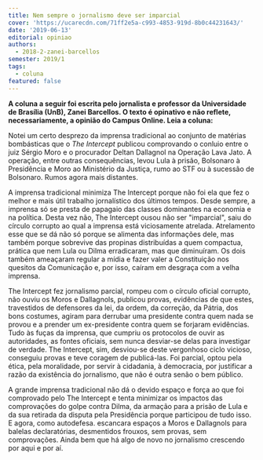 ```yaml
---
title: Nem sempre o jornalismo deve ser imparcial
cover: 'https://ucarecdn.com/71ff2e5a-c993-4853-919d-8b0c44231643/'
date: '2019-06-13'
editorial: opiniao
authors:
  - 2018-2-zanei-barcellos
semester: 2019/1
tags:
  - coluna
featured: false
---
```

**A coluna a seguir foi escrita pelo jornalista e professor da Universidade de Brasília (UnB), Zanei Barcellos. O texto é opinativo e não reflete, necessariamente, a opinião do Campus Online. Leia a coluna:** 

Notei um certo desprezo da imprensa tradicional ao conjunto de matérias bombásticas que o _The Intercept_ publicou comprovando o conluio entre o juiz Sérgio Moro e o procurador Deltan Dallagnol na Operação Lava Jato. A operação, entre outras consequências, levou Lula à prisão, Bolsonaro à Presidência e Moro ao Ministério da Justiça, rumo ao STF ou à sucessão de Bolsonaro. Rumos agora mais distantes.

A imprensa tradicional minimiza The Intercept porque não foi ela que fez o melhor e mais útil trabalho jornalístico dos últimos tempos. Desde sempre, a imprensa só se presta de papagaio das classes dominantes na economia e na política. Desta vez não, The Intercept ousou não ser "imparcial", saiu do círculo corrupto ao qual a imprensa está viciosamente atrelada. Atrelamento esse que se dá não só porque se alimenta das informações dele, mas também porque sobrevive das propinas distribuídas a quem compactua, prática que nem Lula ou Dilma erradicaram, mas que diminuíram. Os dois também ameaçaram regular a mídia e fazer valer a Constituição nos quesitos da Comunicação e, por isso, caíram em desgraça com a velha imprensa.

The Intercept fez jornalismo parcial, rompeu com o círculo oficial corrupto, não ouviu os Moros e Dallagnols, publicou provas, evidências de que estes, travestidos de defensores da lei, da ordem, da correção, da Pátria, dos bons costumes, agiram para derrubar uma presidente contra quem nada se provou e a prender um ex-presidente contra quem se forjaram evidências. Tudo às fuças da imprensa, que cumpriu os protocolos de ouvir as autoridades, as fontes oficiais, sem nunca desviar-se delas para investigar de verdade. The Intercept, sim, desviou-se deste vergonhoso ciclo vicioso, conseguiu provas e teve coragem de publicá-las. Foi parcial, optou pela ética, pela moralidade, por servir à cidadania, à democracia, por justificar a razão da existência do jornalismo, que não é outra senão o bem público.

A grande imprensa tradicional não dá o devido espaço e força ao que foi comprovado pelo The Intercept e tenta minimizar os impactos das comprovações do golpe contra Dilma, da armação para a prisão de Lula e da sua retirada da disputa pela Presidência porque participou de tudo isso. E agora, como autodefesa. escancara espaços a Moros e Dallagnols para balelas declaratórias, desmentidos frouxos, sem provas, sem comprovações. Ainda bem que há algo de novo no jornalismo crescendo por aqui e por aí.
